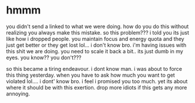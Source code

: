 # hmmm

you didn't send a linked to what we were doing.  how do you do this without realizing you always make this mistake.  so this problem??? i told you its just like how i dropped people.  you maintain focus and energy quota  and they just get better or they get lost lol...  i don't know bro. i'm having issues with this shit we are doing.  you need to scale it back a bit..  its just dumb in my eyes.  you know?? you don't???  

so this became a tiring endeavour.  i dont know man.  i was about to force this thing yesterday.  when you have to ask how much you want to get violated lol....  i dont' know bro.  i feel i promised you too much.  yet its about where it should be with this exertion.  drop more idiots if this gets any more annoying.
